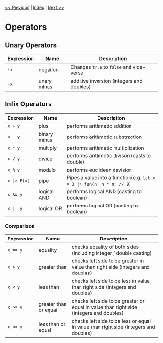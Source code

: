 [<< Previous](./functions.md) | [Index](./index.md) | [Next >>](./control-flow.md)

# Operators

## Unary Operators

| Expression | Name                | Description |
| ---------- | ------------------- | ----------- |
| `!x`       | negation            | Changes `true` to `false` and vice-verse
| `-x`       | unary minus         | additive inversion (integers and doubles)

## Infix Operators

| Expression   | Name                | Description |
| ----------   | ------------------- | ----------- |
| `x + y`      | plus                | performs arithmetic addition
| `x - y`      | binary minus        | performs arithmetic substraction
| `x * y`      | multiply            | performs arithmetic multiplication
| `x / y`      | divide              | performs arithmetic divison (casts to double)
| `x % y`      | modulo              | performs [euclidean devision](https://en.wikipedia.org/wiki/Euclidean_division)
| `x \|> F(x)` | pipe                | Pipes a value into a function(e.g. `let x = 3 \|> fun(n) n * n; // 9`)
| `x && y`     | logical AND         | performs logical AND (casting to boolean)
| `x \|\| y`   | logical OR          | performs logical OR (casting to boolean)

### Comparison

| Expression | Name                  | Description |
| ---------- | --------------------- | ----------- |
| `x == y`   | equality              | checks equality of both sides (including integer / double casting)
| `x > y`    | greater than          | checks left side to be greater in value than right side (integers and doubles)
| `x < y`    | less than             | checks left side to be less in value than right side (integers and doubles)
| `x >= y`   | greater than or equal | checks left side to be greater or equal in value than right side (integers and doubles)
| `x <= y`   | less than or equal    | checks left side to be less or equal in value than right side (integers and doubles)